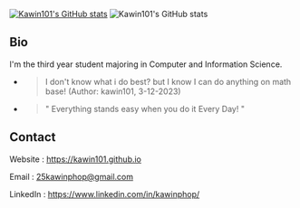[![Kawin101's GitHub stats](https://github-readme-stats.vercel.app/api?username=kawin101)](https://github.com/anuraghazra/github-readme-stats)
![Kawin101's GitHub stats](https://github-readme-stats.vercel.app/api?username=kawin101&show_icons=true&bg_color=00000000)

## Bio
I'm the third year student majoring in Computer and Information Science. 
* > I don't know what i do best? but I know I can do anything on math base! (Author: kawin101, 3-12-2023)
* > " Everything stands easy when you do it Every Day! "

## Contact

Website : https://kawin101.github.io

Email : 25kawinphop@gmail.com

LinkedIn : https://www.linkedin.com/in/kawinphop/
